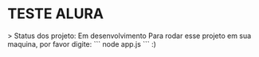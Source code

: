 <h1> TESTE ALURA </h1>
> Status dos projeto: Em desenvolvimento
Para rodar esse projeto em sua maquina, por favor digite:
```
node app.js
```
:)
